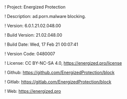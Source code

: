 ! Project: Energized Protection

! Description: ad.porn.malware blocking.

! Version: 6.0.1.21.02.048.00

! Build Version: 21.02.048.00

! Build Date: Wed, 17 Feb 21 00:07:41

! Version Code: 0480007

! License: CC BY-NC-SA 4.0, https://energized.pro/license

! Github: https://github.com/EnergizedProtection/block

! Gitlab: https://gitlab.com/EnergizedProtection/block


! Web: https://energized.pro
